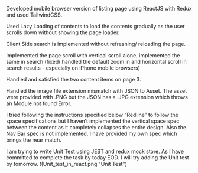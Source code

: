 Developed mobile browser version of listing page using ReactJS with Redux and used TailwindCSS.

Used Lazy Loading of contents to load the contents gradually as the user scrolls down without showing the page loader.

Client Side search is implemented without refreshing/ reloading the page.

Implemented the page scroll with vertical scroll alone, implemented the same in search (fixed/ handled the default zoom in and horizontal scroll in search results - especially on iPhone mobile browsers)

Handled and satisfied the two content items on page 3.

Handled the image file extension mismatch with JSON to Asset. The asset were provided with .PNG but the JSON has a .JPG extension which throws an Module not found Error.

I tried following the instructions specified below “Redline” to follow the space specifications but I haven’t implemented the vertical space spec between the content as it completely collapses the entire design. Also the Nav Bar spec is not implemented, I have provided my own spec which brings the near match.

I am trying to write Unit Test using JEST and redux mock store. As I have committed to complete the task by today EOD. I will try adding the Unit test by tomorrow.
!(Unit_test_in_react.png "Unit Test")
